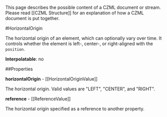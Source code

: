 This page describes the possible content of a CZML document or stream.  Please read [[CZML Structure]] for an explanation of how a CZML document is put together.

#HorizontalOrigin

The horizontal origin of an element, which can optionally vary over time.  It controls whether the element is left-, center-, or right-aligned with the `position`.

**Interpolatable**: no

##Properties

**horizontalOrigin** - [[HorizontalOriginValue]]

The horizontal origin.  Valid values are "LEFT", "CENTER", and "RIGHT".


**reference** - [[ReferenceValue]]

The horizontal origin specified as a reference to another property.


